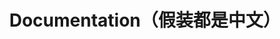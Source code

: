 ---
title: "Documentation（假装都是中文）"
linkTitle: "Documentation（假装都是中文）"
menu:
  main:
    weight: 2
    pre: <i class='fas fa-book'></i>
---